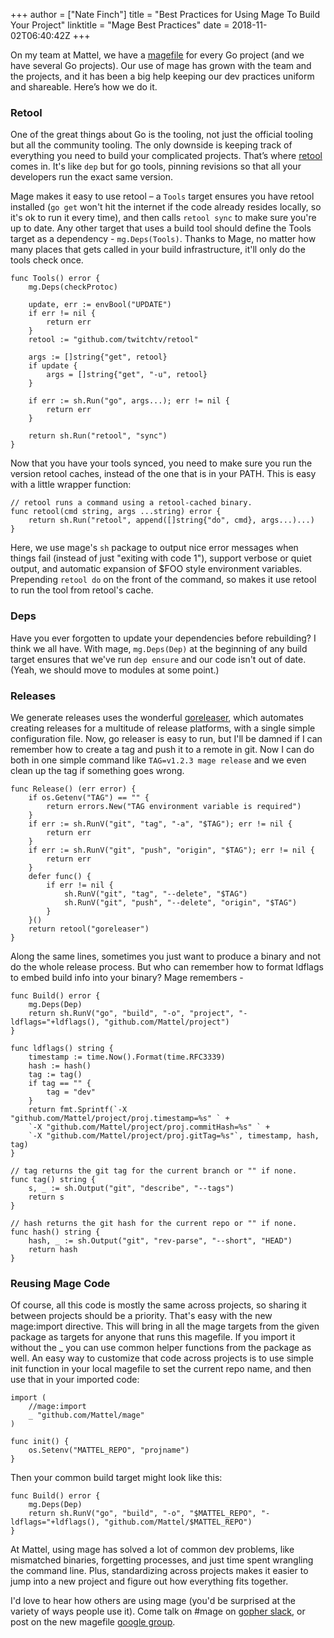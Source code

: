 +++
author = ["Nate Finch"]
title = "Best Practices for Using Mage To Build Your Project"
linktitle = "Mage Best Practices"
date = 2018-11-02T06:40:42Z
+++

On my team at Mattel, we have a [magefile](https://magefile.org) for every Go
project (and we have several Go projects).  Our use of mage has grown with the
team and the projects, and it has been a big help keeping our dev practices
uniform and shareable.  Here’s how we do it.

### Retool

One of the great things about Go is the tooling, not just the official tooling
but all the community tooling.  The only downside is keeping track of everything
you need to build your complicated projects.  That’s where
[retool](https://github.com/twitchtv/retool) comes in.  It's like `dep` but for
go tools, pinning revisions so that all your developers run the exact same
version.  

Mage makes it easy to use retool – a `Tools` target ensures you have retool
installed (`go get` won't hit the internet if the code already resides locally,
so it's ok to run it every time), and then calls `retool sync` to make sure
you're up to date.  Any other target that uses a build tool should define the
Tools target as a dependency - `mg.Deps(Tools)`.  Thanks to Mage, no matter how
many places that gets called in your build infrastructure, it'll only do the
tools check once.

```
func Tools() error {
	mg.Deps(checkProtoc)

	update, err := envBool("UPDATE")
	if err != nil {
		return err
	}
	retool := "github.com/twitchtv/retool"

	args := []string{"get", retool}
	if update {
		args = []string{"get", "-u", retool}
	}

	if err := sh.Run("go", args...); err != nil {
		return err
	}

	return sh.Run("retool", "sync")
}
```

Now that you have your tools synced, you need to make sure you run the version
retool caches, instead of the one that is in your PATH.  This is easy with a
little wrapper function:

```
// retool runs a command using a retool-cached binary.
func retool(cmd string, args ...string) error {
	return sh.Run("retool", append([]string{"do", cmd}, args...)...)
}
```

Here, we use mage's `sh` package to output nice error messages when things fail
(instead of just "exiting with code 1"), support verbose or quiet output, and
automatic expansion of $FOO style environment variables.  Prepending `retool do`
on the front of the command, so makes it use retool to run the tool from
retool's cache. 

### Deps

Have you ever forgotten to update your dependencies before rebuilding?  I think
we all have. With mage, `mg.Deps(Dep)` at the beginning of any build target
ensures that we've run `dep ensure` and our code isn't out of date.  (Yeah, we
should move to modules at some point.)

### Releases

We generate releases uses the wonderful [goreleaser](https://goreleaser.com/),
which automates creating releases for a multitude of release platforms, with a
single simple configuration file.  Now, go releaser is easy to run, but I'll be
damned if I can remember how to create a tag and push it to a remote in git.
Now I can do both in one simple command like `TAG=v1.2.3 mage release` and we
even clean up the tag if something goes wrong.  

```
func Release() (err error) {
	if os.Getenv("TAG") == "" {
		return errors.New("TAG environment variable is required")
	}
	if err := sh.RunV("git", "tag", "-a", "$TAG"); err != nil {
		return err
	}
	if err := sh.RunV("git", "push", "origin", "$TAG"); err != nil {
		return err
	}
	defer func() {
		if err != nil {
			sh.RunV("git", "tag", "--delete", "$TAG")
			sh.RunV("git", "push", "--delete", "origin", "$TAG")
		}
	}()
	return retool("goreleaser")
}
```

Along the same lines, sometimes you just want to produce a binary and not do the
whole release process.  But who can remember how to format ldflags to embed
build info into your binary?  Mage remembers -

```
func Build() error {
    mg.Deps(Dep)
    return sh.RunV("go", "build", "-o", "project", "-ldflags="+ldflags(), "github.com/Mattel/project")
}

func ldflags() string {
	timestamp := time.Now().Format(time.RFC3339)
	hash := hash()
	tag := tag()
	if tag == "" {
		tag = "dev"
	}
	return fmt.Sprintf(`-X "github.com/Mattel/project/proj.timestamp=%s" ` +
    `-X "github.com/Mattel/project/proj.commitHash=%s" ` +
    `-X "github.com/Mattel/project/proj.gitTag=%s"`, timestamp, hash, tag)
}

// tag returns the git tag for the current branch or "" if none.
func tag() string {
	s, _ := sh.Output("git", "describe", "--tags")
	return s
}

// hash returns the git hash for the current repo or "" if none.
func hash() string {
	hash, _ := sh.Output("git", "rev-parse", "--short", "HEAD")
	return hash
}
```

### Reusing Mage Code

Of course, all this code is mostly the same across projects, so sharing it
between projects should be a priority.  That's easy with the new mage:import
directive.  This will bring in all the mage targets from the given package as
targets for anyone that runs this magefile.  If you import it without the _ you
can use common helper functions from the package as well.  An easy way to
customize that code across projects is to use simple init function in your local
magefile to set the current repo name, and then use that in your imported code:

```
import (
    //mage:import
    _ "github.com/Mattel/mage"
)

func init() {
    os.Setenv("MATTEL_REPO", "projname")
}
```

Then your common build target might look like this:

```
func Build() error {
    mg.Deps(Dep)
    return sh.RunV("go", "build", "-o", "$MATTEL_REPO", "-ldflags="+ldflags(), "github.com/Mattel/$MATTEL_REPO")
}
```

At Mattel, using mage has solved a lot of common dev problems, like mismatched
binaries, forgetting processes, and just time spent wrangling the command line.
Plus, standardizing across projects makes it easier to jump into a new project
and figure out how everything fits together.

I'd love to hear how others are using mage (you'd be surprised at the variety of
ways people use it).  Come talk on #mage on [gopher
slack](https://gophers.slack.com/messages/general/), or post on the new magefile
[google group](https://groups.google.com/forum/#!forum/magefile).


